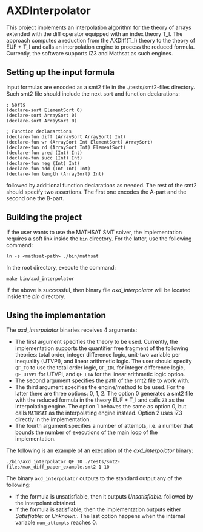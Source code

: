 # AXDInterpolator

This project implements an interpolation algorithm
for the theory of arrays extended with the diff 
operator equipped with an index theory T_I. 
The approach computes a reduction from the AXDiff(T_I)
theory to the theory of EUF + T_I and 
calls an interpolation engine to process the 
reduced formula. Currently, the software supports 
iZ3 and Mathsat as such engines.

## Setting up the input formula

Input formulas are encoded as a smt2 file 
in the ./tests/smt2-files directory. Such smt2 
file should include the next sort and function 
declarations:

```
; Sorts
(declare-sort ElementSort 0)
(declare-sort ArraySort 0)
(declare-sort ArraySort 0)

; Function declarartions
(declare-fun diff (ArraySort ArraySort) Int)
(declare-fun wr (ArraySort Int ElementSort) ArraySort)
(declare-fun rd (ArraySort Int) ElementSort)
(declare-fun pred (Int) Int)
(declare-fun succ (Int) Int)
(declare-fun neg (Int) Int)
(declare-fun add (Int Int) Int)
(declare-fun length (ArraySort) Int)
```

followed by additional function declarations as needed. 
The rest of the smt2 should specify two assertions. 
The first one encodes the A-part and the second one the B-part. 

## Building the project

If the user wants to use the MATHSAT SMT solver, the 
implementation requires a soft link inside the ``bin``
directory. For the latter, use the following command:

```
ln -s <mathsat-path> ./bin/mathsat
```

In the root directory, execute the command:

```
make bin/axd_interpolator
```

If the above is successful, then binary file _axd_interpolator_
will be located inside the _bin_ directory.

## Using the implementation

The _axd_interpolator_ binaries receives 4 arguments:

* The first argument specifies the theory to be used. Currently, the implementation supports the quantifier free fragment of the following theories: total order, integer difference logic, unit-two variable per inequality (UTVPI), and linear arithmetic logic. The user should specify ``QF_TO`` to use the total order logic, ``QF_IDL`` for integer difference logic, ``QF_UTVPI`` for UTVPI, and ``QF_LIA`` for the linear arithmetic logic option.
* The second argument specifies the path of the smt2 file to work with.
* The third argument specifies the engine/method to be used. For the latter there are three options: 0, 1, 2. The option 0 generates a smt2 file with the reduced formula in the theory EUF + T_I and calls ``Z3`` as the interpolating engine. The option 1 behaves the same as option 0, but calls ``MATHSAT`` as the interpolating engine instead. Option 2 uses iZ3 directly in the implementation.
* The fourth argument specifies a number of attempts, i.e. a number that bounds the number of executions of the main loop of the implementation.

The following is an example of an execution of the _axd_interpolator_ binary:

```
./bin/axd_interpolator QF_TO ./tests/smt2-files/max_diff_paper_example.smt2 1 10
```

The binary ``axd_interpolator`` outputs to the standard output any of the following:

* If the formula is unsatisfiable, then it outputs *Unsatisfiable:* followed by the interpolant obtained.
* If the formula is satisfiable, then the implementation outputs either *Satisfiable:* or *Unknown:*. The last option happens when the internal variable ``num_attempts`` reaches 0.
